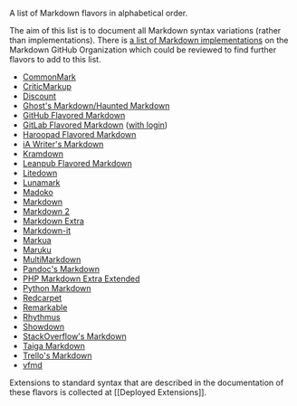 A list of Markdown flavors in alphabetical order.

The aim of this list is to document all Markdown syntax variations (rather than implementations). There is [a list of Markdown implementations](https://github.com/markdown/markdown.github.com/wiki/Implementations) on the Markdown GitHub Organization which could be reviewed to find further flavors to add to this list.

- [CommonMark](http://spec.commonmark.org/)
- [CriticMarkup](http://criticmarkup.com/spec.php)
- [Discount](http://www.pell.portland.or.us/~orc/Code/discount/#Language.extensions)
- [Ghost's Markdown/Haunted Markdown](https://github.com/TryGhost/Ghost/wiki/Future-of-Markdown#features)
- [GitHub Flavored Markdown](https://help.github.com/articles/github-flavored-markdown/)
- [GitLab Flavored Markdown](http://doc.gitlab.com/ce/markdown/markdown.html) ([with login](https://gitlab.com/help/markdown/markdown))
- [Haroopad Flavored Markdown](http://pad.haroopress.com/page.html?f=haroopad-flavored-markdown)
- [iA Writer's Markdown](https://ia.net/writer/support/general/markdown-guide)
- [Kramdown](http://kramdown.gettalong.org/quickref.html)
- [Leanpub Flavored Markdown](https://leanpub.com/help/manual#leanpub-auto-markdown-extensions-in-leanpub)
- [Litedown](http://s9etextformatter.readthedocs.org/Plugins/Litedown/Synopsis/)
- [Lunamark](http://jgm.github.io/lunamark/lunamark.1.html)
- [Madoko](http://research.microsoft.com/en-us/um/people/daan/madoko/doc/reference.html)
- [Markdown](http://daringfireball.net/projects/markdown/syntax)
- [Markdown 2](http://markdown2.github.io/site/syntax/)
- [Markdown Extra](https://michelf.ca/projects/php-markdown/extra/)
- [Markdown-it](https://github.com/markdown-it/markdown-it#syntax-extensions)
- [Markua](https://leanpub.com/markua/read)
- [Maruku](http://maruku.rubyforge.org/maruku.html)
- [MultiMarkdown](http://fletcher.github.io/MultiMarkdown-4/)
- [Pandoc's Markdown](http://pandoc.org/README.html#pandocs-markdown)
- [PHP Markdown Extra Extended](https://github.com/egil/php-markdown-extra-extended)
- [Python Markdown](http://pythonhosted.org/Markdown/extensions/)
- [Redcarpet](https://github.com/vmg/redcarpet)
- [Remarkable](https://github.com/jonschlinkert/remarkable#syntax-extensions)
- [Rhythmus](http://rhythmus.be/building-a-magazine/#extending-markdown)
- [Showdown](https://github.com/showdownjs/showdown/wiki/Known-Differences-in-Output)
- [StackOverflow's Markdown](http://stackoverflow.com/editing-help)
- [Taiga Markdown](https://taiga.io/support/taiga-markdown-syntax/)
- [Trello's Markdown](http://help.trello.com/article/821-using-markdown-in-trello)
- [vfmd](http://www.vfmd.org/vfmd-spec/syntax/)

Extensions to standard syntax that are described in the documentation of these flavors is collected at [[Deployed Extensions]].